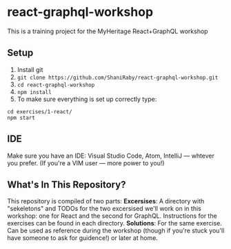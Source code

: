 # react-graphql-workshop
This is a training project for the MyHeritage React+GraphQL workshop


## Setup
1. Install git
2. `git clone https://github.com/ShaniRaby/react-graphql-workshop.git`
3. `cd react-graphql-workshop`
4. `npm install`
5. To make sure everything is set up correctly type:
```
cd exercises/1-react/
npm start
```

## IDE
Make sure you have an IDE: Visual Studio Code, Atom, IntelliJ — whtever you prefer.
(If you're a VIM user — more power to you!)

## What's In This Repository?
This repository is compiled of two parts:
**Excersises**: A directory with "sekeletons" and TODOs for the two excersised we'll work on in this workshop: one for React and the second for GraphQL. Instructions for the exercises can be found in each directory.
**Solutions**: For the same exercise. Can be used as reference during the workshop (though if you're stuck you'll have someone to ask for guidence!) or later at home.
